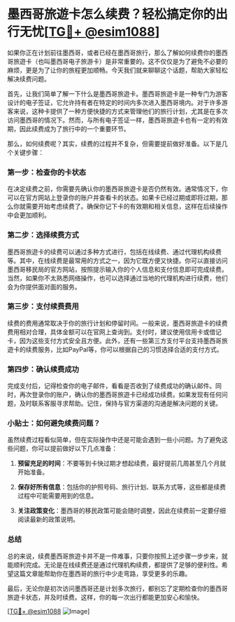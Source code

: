 # 墨西哥旅遊卡怎么续费？轻松搞定你的出行无忧[[TG💪+ @esim1088](https://t.me/s/esim1088)]

如果你正在计划前往墨西哥，或者已经在墨西哥旅行，那么了解如何续费你的墨西哥旅遊卡（也叫墨西哥电子旅游卡）是非常重要的。这不仅仅是为了避免不必要的麻烦，更是为了让你的旅程更加顺畅。今天我们就来聊聊这个话题，帮助大家轻松解决续费问题。

首先，让我们简单了解一下什么是墨西哥旅遊卡。墨西哥旅遊卡是一种专门为游客设计的电子签证，它允许持有者在特定的时间内多次进入墨西哥境内。对于许多游客来说，这种卡提供了一种方便快捷的方式来管理他们的旅行计划，尤其是在多次访问墨西哥的情况下。然而，与所有电子签证一样，墨西哥旅遊卡也有一定的有效期，因此续费成为了旅行中的一个重要环节。

那么，如何续费呢？其实，续费的过程并不复杂，但需要提前做好准备。以下是几个关键步骤：

### 第一步：检查你的卡状态

在决定续费之前，你需要先确认你的墨西哥旅遊卡是否仍然有效。通常情况下，你可以在官方网站上登录你的账户并查看卡的状态。如果卡已经过期或即将过期，那么你就需要开始考虑续费了。确保你记下卡的有效期和相关信息，这样在后续操作中会更加顺利。

### 第二步：选择续费方式

墨西哥旅遊卡的续费可以通过多种方式进行，包括在线续费、通过代理机构续费等。其中，在线续费是最常用的方式之一，因为它既方便又快捷。你可以直接访问墨西哥移民局的官方网站，按照提示输入你的个人信息和支付信息即可完成续费。当然，如果你不太熟悉网络操作，也可以选择通过当地的代理机构进行续费，他们会为你提供面对面的服务。

### 第三步：支付续费费用

续费的费用通常取决于你的旅行计划和停留时间。一般来说，墨西哥旅遊卡的续费费用相对合理，具体金额可以在官网上查询到。支付时，建议使用信用卡或借记卡，因为这些支付方式安全且方便。此外，还有一些第三方支付平台支持墨西哥旅遊卡的续费服务，比如PayPal等，你可以根据自己的习惯选择合适的支付方式。

### 第四步：确认续费成功

完成支付后，记得检查你的电子邮件，看看是否收到了续费成功的确认邮件。同时，再次登录你的账户，确认你的墨西哥旅遊卡已经成功续费。如果发现有任何问题，及时联系客服寻求帮助。记住，保持与官方渠道的沟通是解决问题的关键。

### 小贴士：如何避免续费问题？

虽然续费过程看似简单，但在实际操作中还是可能会遇到一些小问题。为了避免这些问题，你可以提前做好以下几点准备：

1. **预留充足的时间**：不要等到卡快过期才想起续费，最好提前几周甚至几个月就开始准备。
   
2. **保存好所有信息**：包括你的护照号码、旅行计划、联系方式等，这些都是续费过程中可能需要用到的信息。

3. **关注政策变化**：墨西哥的移民政策可能会随时调整，因此在续费前一定要仔细阅读最新的政策说明。

### 总结

总的来说，续费墨西哥旅遊卡并不是一件难事，只要你按照上述步骤一步步来，就能顺利完成。无论是在线续费还是通过代理机构续费，都提供了足够的便利性。希望这篇文章能帮助你在墨西哥的旅行中少走弯路，享受更多的乐趣。

最后，无论你是初次访问墨西哥还是计划多次旅行，都别忘了定期检查你的墨西哥旅遊卡状态，并及时续费。这样，你的每一次出行都能更加安心和愉快。

[[TG💪+ @esim1088](https://t.me/s/esim1088) ![Image](https://i.postimg.cc/4NQfJmqS/Snipaste-2025-05-13-00-14-12.png)]